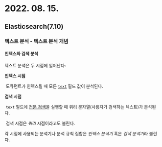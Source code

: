 # 2022. 08. 15.

## Elasticsearch(7.10)

### 텍스트 분석 - 텍스트 분석 개념

#### 인덱스와 검색 분석

텍스트 분석은 두 시점에 일어난다:

**인덱스 시점**

​	도큐먼트가 인덱스될 때 모든 [`text`](https://www.elastic.co/guide/en/elasticsearch/reference/7.10/text.html) 필드 값이 분석된다.

**검색 시점**

​	`text` 필드에 [전문 검색](https://www.elastic.co/guide/en/elasticsearch/reference/7.10/full-text-queries.html)을 실행할 때 쿼리 문자열(사용자가 검색하는 텍스트)가 분석된다.

​	검색 시점은 *쿼리* 시점이라고도 불린다.

각 시점에 사용되는 분석기나 분석 규칙 집합은 *인덱스 분석기* 혹은 *검색 분석기*라 불린다.



